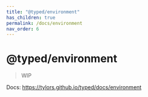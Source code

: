 ```yaml
---
title: "@typed/environment"
has_children: true
permalink: /docs/environment
nav_order: 6
---
```


# @typed/environment

> WIP

Docs: https://tylors.github.io/typed/docs/environment

